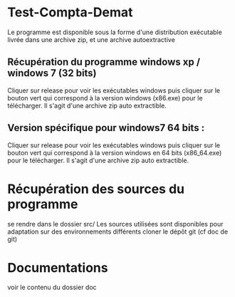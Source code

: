 Test-Compta-Demat
=================
Le programme est disponible sous la forme d'une distribution exécutable livrée dans une archive zip, et une archive autoextractive

Récupération  du programme windows xp / windows 7 (32 bits)
-----------------------------------------------------------
Cliquer sur release pour voir les exécutables windows
puis cliquer sur le bouton vert qui correspond à la version windows (x86.exe) pour le télécharger.
Il s'agit d'une archive zip auto extractible.

Version spécifique pour windows7 64 bits :
------------------------------------------
Cliquer sur release pour voir les exécutables windows
puis cliquer sur le bouton vert qui correspond à la version windows en 64 bits (x86_64.exe) pour le télécharger.
Il s'agit d'une archive zip auto extractible.


Récupération des sources du programme
=====================================
se rendre dans le dossier src/
Les sources utilisées sont disponibles pour adaptation sur des environnements différents
cloner le dépôt git (cf doc de git)

Documentations
============
voir le contenu du dossier doc


